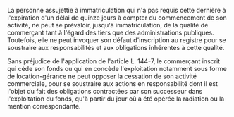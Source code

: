   
La personne assujettie à immatriculation qui n'a pas requis cette dernière à l'expiration d'un délai de quinze jours à compter du commencement de son activité, ne peut se prévaloir, jusqu'à immatriculation, de la qualité de commerçant tant à l'égard des tiers que des administrations publiques. Toutefois, elle ne peut invoquer son défaut d'inscription au registre pour se soustraire aux responsabilités et aux obligations inhérentes à cette qualité.   

  
Sans préjudice de l'application de l'article L. 144-7, le commerçant inscrit qui cède son fonds ou qui en concède l'exploitation notamment sous forme de location-gérance ne peut opposer la cessation de son activité commerciale, pour se soustraire aux actions en responsabilité dont il est l'objet du fait des obligations contractées par son successeur dans l'exploitation du fonds, qu'à partir du jour où a été opérée la radiation ou la mention correspondante.  
